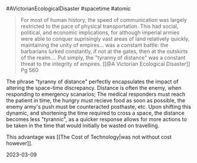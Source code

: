 #AVictorianEcologicalDisaster #spacetime #atomic 
>For most of human history, the speed of communication was largely restricted to the pace of physical transportation. This had social, political, and economic implications, for although imperial armies were able to conquer suprisingly vast areas of land relatively quickly, maintaining the unity of empires... was a constant battle: the barbarians lurked constantly, if not at the gates, then at the outskirts of the realm.... Put simply, the "tyranny of distance" was a constant threat to the integrity of empires.
>[[@A Victorian Ecological Disaster]] Pg 560

The phrase "tyranny of distance" perfectly encapsulates the impact of altering the space-time discrepancy. Distance is often the enemy, when responding to emergency scanarios; The medical responders must reach the patient in time, the hungry must recieve food as soon as possible, the enemy army's push must be counteracted posthaste, etc. Upon shifting this dynamic, and shortening the time required to cross a space, the distance becomes less "tyrannic", as a quicker response allows for more actions to be taken in the time that would initially be wasted on travelling.

This advantage was [[The Cost of Technology|was not without cost however]].

2023-03-09
